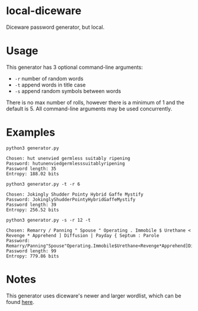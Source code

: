 # local-diceware
Diceware password generator, but local.

# Usage
This generator has 3 optional command-line arguments:
- `-r` number of random words
- `-t` append words in title case
- `-s` append random symbols between words

There is no max number of rolls, however there is a minimum of 1 and the default is 5. All command-line arguments may be used concurrently.

# Examples
`python3 generator.py`
```
Chosen: hut unenvied germless suitably ripening 
Password: hutunenviedgermlesssuitablyripening
Password length: 35
Entropy: 188.02 bits
```
`python3 generator.py -t -r 6`
```
Chosen: Jokingly Shudder Pointy Hybrid Gaffe Mystify 
Password: JokinglyShudderPointyHybridGaffeMystify
Password length: 39
Entropy: 256.52 bits
```
`python3 generator.py -s -r 12 -t`
```
Chosen: Remarry / Panning " Spouse " Operating . Immobile $ Urethane < Revenge * Apprehend ] Diffusion | Payday { Septum : Parole 
Password: Remarry/Panning"Spouse"Operating.Immobile$Urethane<Revenge*Apprehend]Diffusion|Payday{Septum:Parole
Password length: 99
Entropy: 779.86 bits
```

# Notes
This generator uses diceware's newer and larger wordlist, which can be found [here](https://diceware.readthedocs.io/en/stable/wordlists.html).
